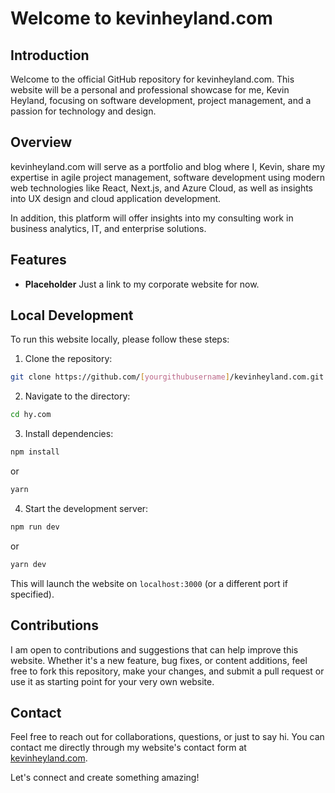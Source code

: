 # Welcome to kevinheyland.com

## Introduction
Welcome to the official GitHub repository for kevinheyland.com. This website will be a personal and professional showcase for me, Kevin Heyland, focusing on software development, project management, and a passion for technology and design.

## Overview
kevinheyland.com will serve as a portfolio and blog where I, Kevin, share my expertise in agile project management, software development using modern web technologies like React, Next.js, and Azure Cloud, as well as insights into UX design and cloud application development.

In addition, this platform will offer insights into my consulting work in business analytics, IT, and enterprise solutions.

## Features
- **Placeholder** Just a link to my corporate website for now.

## Local Development
To run this website locally, please follow these steps:

1. Clone the repository:

```bash
git clone https://github.com/[yourgithubusername]/kevinheyland.com.git
```

2. Navigate to the directory:

```bash
cd hy.com
```

3. Install dependencies:

```bash
npm install
```
or

```bash
yarn
```

4. Start the development server:

```bash
npm run dev
```
or

```bash
yarn dev
```

This will launch the website on `localhost:3000` (or a different port if specified).

## Contributions
I am open to contributions and suggestions that can help improve this website. Whether it's a new feature, bug fixes, or content additions, feel free to fork this repository, make your changes, and submit a pull request or use it as starting point for your very own website.

## Contact
Feel free to reach out for collaborations, questions, or just to say hi. You can contact me directly through my website's contact form at [kevinheyland.com](https://kevinheyland.com/contact).

Let's connect and create something amazing!
